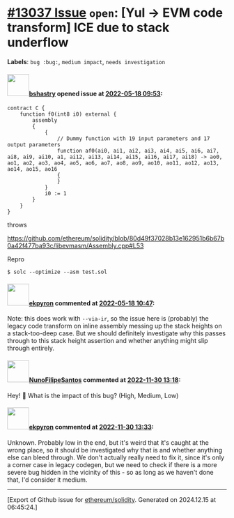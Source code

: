 # [\#13037 Issue](https://github.com/ethereum/solidity/issues/13037) `open`: [Yul -> EVM code transform] ICE due to stack underflow
**Labels**: `bug :bug:`, `medium impact`, `needs investigation`


#### <img src="https://avatars.githubusercontent.com/u/2388185?v=4" width="50">[bshastry](https://github.com/bshastry) opened issue at [2022-05-18 09:53](https://github.com/ethereum/solidity/issues/13037):

```
contract C {
    function f0(int8 i0) external {
        assembly
        {
            {
                // Dummy function with 19 input parameters and 17 output parameters
                function af0(ai0, ai1, ai2, ai3, ai4, ai5, ai6, ai7, ai8, ai9, ai10, a1, ai12, ai13, ai14, ai15, ai16, ai17, ai18) -> ao0, ao1, ao2, ao3, ao4, ao5, ao6, ao7, ao8, ao9, ao10, ao11, ao12, ao13, ao14, ao15, ao16
                {
                }
            }
            i0 := 1
        }
    }
}
```

throws 

https://github.com/ethereum/solidity/blob/80d49f37028b13e162951b6b67b0a42f477ba93c/libevmasm/Assembly.cpp#L53


Repro

```
$ solc --optimize --asm test.sol
```

#### <img src="https://avatars.githubusercontent.com/u/1347491?v=4" width="50">[ekpyron](https://github.com/ekpyron) commented at [2022-05-18 10:47](https://github.com/ethereum/solidity/issues/13037#issuecomment-1129857250):

Note: this does work with ``--via-ir``, so the issue here is (probably) the legacy code transform on inline assembly messing up the stack heights on a stack-too-deep case.
But we should definitely investigate why this passes through to this stack height assertion and whether anything might slip through entirely.

#### <img src="https://avatars.githubusercontent.com/u/2582498?u=a1331723a724eb612a66f75abee3048448e2fe01&v=4" width="50">[NunoFilipeSantos](https://github.com/NunoFilipeSantos) commented at [2022-11-30 13:18](https://github.com/ethereum/solidity/issues/13037#issuecomment-1332143141):

Hey! 👋 What is the impact of this bug? (High, Medium, Low)

#### <img src="https://avatars.githubusercontent.com/u/1347491?v=4" width="50">[ekpyron](https://github.com/ekpyron) commented at [2022-11-30 13:33](https://github.com/ethereum/solidity/issues/13037#issuecomment-1332159839):

Unknown. Probably low in the end, but it's weird that it's caught at the wrong place, so it should be investigated why that is and whether anything else can bleed through. We don't actually really need to fix it, since it's only a corner case in legacy codegen, but we need to check if there is a more severe bug hidden in the vicinity of this - so as long as we haven't done that, I'd consider it medium.


-------------------------------------------------------------------------------



[Export of Github issue for [ethereum/solidity](https://github.com/ethereum/solidity). Generated on 2024.12.15 at 06:45:24.]
